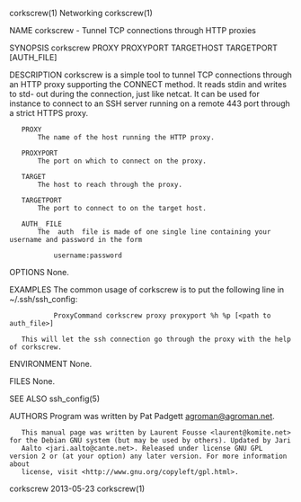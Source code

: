 corkscrew(1)                                                        Networking                                                        corkscrew(1)

NAME
       corkscrew - Tunnel TCP connections through HTTP proxies

SYNOPSIS
         corkscrew  PROXY PROXYPORT TARGETHOST TARGETPORT [AUTH_FILE]

DESCRIPTION
       corkscrew is a simple tool to tunnel TCP connections through an HTTP proxy supporting the CONNECT method. It reads stdin and writes to std-
       out during the connection, just like netcat. It can be used for instance to connect to an SSH server running on a remote 443 port through a
       strict HTTPS proxy.

       PROXY
           The name of the host running the HTTP proxy.

       PROXYPORT
           The port on which to connect on the proxy.

       TARGET
           The host to reach through the proxy.

       TARGETPORT
           The port to connect to on the target host.

       AUTH_ FILE
           The  auth  file is made of one single line containing your username and password in the form

               username:password

OPTIONS
       None.

EXAMPLES
       The common usage of corkscrew is to put the following line in ~/.ssh/ssh_config:

               ProxyCommand corkscrew proxy proxyport %h %p [<path to auth_file>]

       This will let the ssh connection go through the proxy with the help of corkscrew.

ENVIRONMENT
       None.

FILES
       None.

SEE ALSO
       ssh_config(5)

AUTHORS
       Program was written by Pat Padgett <agroman@agroman.net>.

       This manual page was written by Laurent Fousse <laurent@komite.net> for the Debian GNU system (but may be used by others). Updated by Jari
       Aalto <jari.aalto@cante.net>. Released under license GNU GPL version 2 or (at your option) any later version. For more information about
       license, visit <http://www.gnu.org/copyleft/gpl.html>.

corkscrew                                                           2013-05-23                                                        corkscrew(1)
